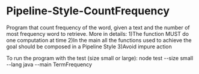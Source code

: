 # Pipeline-Style-CountFrequency
Program that count frequency of the word, given a text and the number of most frequency word to retrieve. More in details:
  1)The function MUST do one computation at time
  2)In the main all the functions used to achieve the goal should be composed in a Pipeline Style
  3)Avoid impure action

To run the program with the test (size small or large):
node test --size small --lang java --main TermFrequency
